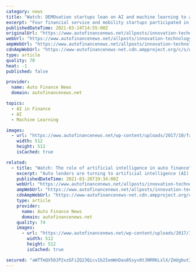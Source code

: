 ```yaml
---
category: news
title: "Watch: DEMOvation startups lean on AI and machine learning to advance the industry"
excerpt: "Four financial service and mobility startups participated in the fourth annual DEMOvation Challenge at the 2021 Auto Finance Innovation Summit last week. Auto Finance Risk Summit, the premier event for risk and compliance in auto finance, returns May 11-12 ..."
publishedDateTime: 2021-03-24T14:55:00Z
originalUrl: "https://www.autofinancenews.net/allposts/innovation-technology/watch-demovation-startups-lean-on-ai-and-machine-learning-to-advance-the-industry/"
webUrl: "https://www.autofinancenews.net/allposts/innovation-technology/watch-demovation-startups-lean-on-ai-and-machine-learning-to-advance-the-industry/"
ampWebUrl: "https://www.autofinancenews.net/allposts/innovation-technology/watch-demovation-startups-lean-on-ai-and-machine-learning-to-advance-the-industry/"
cdnAmpWebUrl: "https://www-autofinancenews-net.cdn.ampproject.org/c/s/www.autofinancenews.net/allposts/innovation-technology/watch-demovation-startups-lean-on-ai-and-machine-learning-to-advance-the-industry/"
type: article
quality: 70
heat: -1
published: false

provider:
  name: Auto Finance News
  domain: autofinancenews.net

topics:
  - AI in Finance
  - AI
  - Machine Learning

images:
  - url: "https://www.autofinancenews.net/wp-content/uploads/2017/10/favicon-1.png"
    width: 512
    height: 512
    isCached: true

related:
  - title: "Watch: The role of artificial intelligence in auto finance"
    excerpt: "Auto lenders are turning to artificial intelligence (AI) and machine learning to increase efficiencies, improve customer service and expand marketing endeavors. Yet, incorporating new technology stacks poses challenges that financiers will need to navigate in order to take full advantage of the opportunities AI offers."
    publishedDateTime: 2021-03-26T19:34:00Z
    webUrl: "https://www.autofinancenews.net/allposts/innovation-technology/watch-the-role-of-artificial-intelligence-in-auto-finance/"
    ampWebUrl: "https://www.autofinancenews.net/allposts/innovation-technology/watch-the-role-of-artificial-intelligence-in-auto-finance/amp/"
    cdnAmpWebUrl: "https://www-autofinancenews-net.cdn.ampproject.org/c/s/www.autofinancenews.net/allposts/innovation-technology/watch-the-role-of-artificial-intelligence-in-auto-finance/amp/"
    type: article
    provider:
      name: Auto Finance News
      domain: autofinancenews.net
    quality: 74
    images:
      - url: "https://www.autofinancenews.net/wp-content/uploads/2017/10/favicon-1.png"
        width: 512
        height: 512
        isCached: true

secured: "aWTTmQV5OJP2xzGFiZQ23Qicv1b2IemWnDau05syv8tJNRRKLslX/ZmUgbut3URpJMPIRWIr094JT52rROonZRH96UNM8wVlf4o76H3/73gzlIuZ7wu6QshVvfFw0p5qG1fTL8qGAatlxMWt1cgw/KNs1+5RKqD8txQAAueARwKuwPASQLzVjf8T1LgFEcxZhiXqafTf6kvoVjvbiB0FT9yoCUpeuD+zC7BDGGniWkFc8OklsoxXU/ye2EloHGwyO8gQZ+cZ2OpmEGGoNyqLWEczEunegyNJWf9UkXXjsRNWqrbdgLmBuKHvAKCkEKWDpZvRHamJVCjSTTel+Hd0t7hw5E10Av2Id+Rf5SNeImU=;xS6JiFcGve2TMstqvFQQYQ=="
---
```


